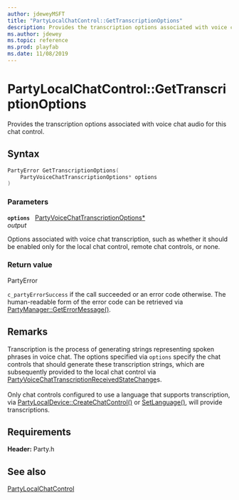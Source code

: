 ```yaml
---
author: jdeweyMSFT
title: "PartyLocalChatControl::GetTranscriptionOptions"
description: Provides the transcription options associated with voice chat audio for this chat control.
ms.author: jdewey
ms.topic: reference
ms.prod: playfab
ms.date: 11/08/2019
---
```


# PartyLocalChatControl::GetTranscriptionOptions  

Provides the transcription options associated with voice chat audio for this chat control.  

## Syntax  
  
```cpp
PartyError GetTranscriptionOptions(  
    PartyVoiceChatTranscriptionOptions* options  
)  
```  
  
### Parameters  
  
**`options`** &nbsp; [PartyVoiceChatTranscriptionOptions*](../../../enums/partyvoicechattranscriptionoptions.md)  
*output*  
  
Options associated with voice chat transcription, such as whether it should be enabled only for the local chat control, remote chat controls, or none.  
  
  
### Return value  
PartyError
  
```c_partyErrorSuccess``` if the call succeeded or an error code otherwise. The human-readable form of the error code can be retrieved via [PartyManager::GetErrorMessage()](../../PartyManager/methods/partymanager_geterrormessage.md).
  
## Remarks  
  
Transcription is the process of generating strings representing spoken phrases in voice chat. The options specified via `options` specify the chat controls that should generate these transcription strings, which are subsequently provided to the local chat control via [PartyVoiceChatTranscriptionReceivedStateChange](../../../structs/partyvoicechattranscriptionreceivedstatechange.md)s. <br /><br /> Only chat controls configured to use a language that supports transcription, via [PartyLocalDevice::CreateChatControl()](../../PartyLocalDevice/methods/partylocaldevice_createchatcontrol.md) or [SetLanguage()](partylocalchatcontrol_setlanguage.md), will provide transcriptions.
  
## Requirements  
  
**Header:** Party.h
  
## See also  
[PartyLocalChatControl](../partylocalchatcontrol.md)  

  
  
